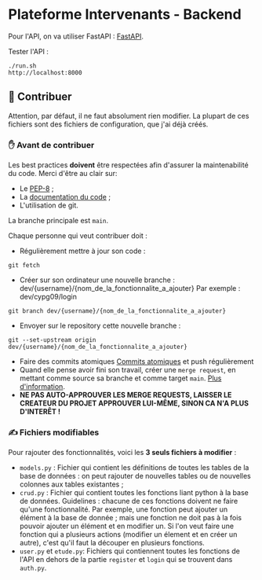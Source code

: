 # Plateforme Intervenants - Backend

Pour l'API, on va utiliser FastAPI : 
[FastAPI](https://fastapi.tiangolo.com/).

Tester l'API :
```
./run.sh
http://localhost:8000
```

## 🤲 Contribuer

Attention, par défaut, il ne faut absolument rien modifier. La plupart de ces fichiers sont des fichiers de configuration, que j'ai déjà créés. 

### ✋ Avant de contribuer

Les best practices **doivent** être respectées afin d'assurer la maintenabilité du code.
Merci d'être au clair sur:
- Le [PEP-8](https://www.python.org/dev/peps/pep-0008/#introduction) ;
- La [documentation du code](https://realpython.com/documenting-python-code/) ;
- L'utilisation de git.

La branche principale est `main`.

Chaque personne qui veut contribuer doit : 
- Régulièrement mettre à jour son code :
```
git fetch
```
- Créer sur son ordinateur une nouvelle branche : dev/{username}/{nom_de_la_fonctionnalite_a_ajouter}
Par exemple : dev/cypg09/login
```
git branch dev/{username}/{nom_de_la_fonctionnalite_a_ajouter}
```
- Envoyer sur le repository cette nouvelle branche :
```
git --set-upstream origin dev/{username}/{nom_de_la_fonctionnalite_a_ajouter}
```
- Faire des commits atomiques [Commits atomiques](https://letmegooglethat.com/?q=git+atomic+commits) et push régulièrement
- Quand elle pense avoir fini son travail, créer une `merge request`, en mettant comme source sa branche et comme target `main`. [Plus d'information](https://docs.gitlab.com/ee/user/project/merge_requests/creating_merge_requests.html). 
- **NE PAS AUTO-APPROUVER LES MERGE REQUESTS, LAISSER LE CREATEUR DU PROJET APPROUVER LUI-MÊME, SINON CA N'A PLUS D'INTERÊT !**


### ✍️ Fichiers modifiables 

Pour rajouter des fonctionnalités, voici les **3 seuls fichiers à modifier** :
- `models.py` : Fichier qui contient les définitions de toutes les tables de la base de données : on peut rajouter de nouvelles tables ou de nouvelles colonnes aux tables existantes ;
- `crud.py` : Fichier qui contient toutes les fonctions liant python à la base de données. Guidelines : chacune de ces fonctions doivent ne faire qu'une fonctionnalité. Par exemple, une fonction peut ajouter un élément à la base de donnée ; mais une fonction ne doit pas à la fois pouvoir ajouter un élément et en modifier un. Si l'on veut faire une fonction qui a plusieurs actions (modifier un élement et en créer un autre), c'est qu'il faut la découper en plusieurs fonctions. 
- `user.py` et `etude.py`: Fichiers qui contiennent toutes les fonctions de l'API en dehors de la partie `register` et `login` qui se trouvent dans `auth.py`.
